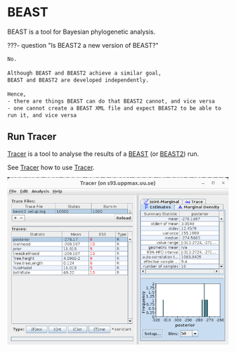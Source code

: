 # BEAST

BEAST is a tool for Bayesian phylogenetic analysis.

???- question "Is BEAST2 a new version of BEAST?"

    No.

    Although BEAST and BEAST2 achieve a similar goal,
    BEAST and BEAST2 are developed independently.

    Hence,
    - there are things BEAST can do that BEAST2 cannot, and vice versa
    - one cannot create a BEAST XML file and expect BEAST2 to be able to run it, and vice versa

## Run Tracer

[Tracer](tracer.md) is a tool to analyse the results of a
[BEAST](beast.md) (or [BEAST2](beast2.md)) run.

See [Tracer](tracer.md) how to use [Tracer](tracer.md).

![Tracer](./img/tracer.png)
